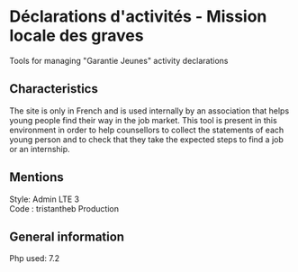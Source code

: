 # Déclarations d'activités - Mission locale des graves
Tools for managing "Garantie Jeunes" activity declarations

## Characteristics

The site is only in French and is used internally by an association that helps young people find their way in the job market. This tool is present in this environment in order to help counsellors to collect the statements of each young person and to check that they take the expected steps to find a job or an internship.

## Mentions

Style: Admin LTE 3<br>
Code : tristantheb Production

## General information

Php used: 7.2
